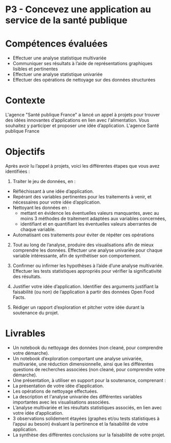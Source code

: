 # P3 - Concevez une application au service de la santé publique

# Compétences évaluées

- Effectuer une analyse statistique multivariée
- Communiquer ses résultats à l’aide de représentations graphiques lisibles et pertinentes
- Effectuer une analyse statistique univariée
- Effectuer des opérations de nettoyage sur des données structurées

# Contexte
L'agence "Santé publique France" a lancé un appel à projets pour trouver des idées innovantes d’applications en lien avec l'alimentation. Vous souhaitez y participer et proposer une idée d’application.
L'agence Santé publique France

# Objectifs
Après avoir lu l’appel à projets, voici les différentes étapes que vous avez identifiées :  
1) Traiter le jeu de données, en :  
- Réfléchissant à une idée d’application.
- Repérant des variables pertinentes pour les traitements à venir, et nécessaires pour votre idée d’application.
- Nettoyant les données en :
  - mettant en évidence les éventuelles valeurs manquantes, avec au moins 3 méthodes de traitement adaptées aux variables concernées,
  - identifiant et en quantifiant les éventuelles valeurs aberrantes de chaque variable.
- Automatisant ces traitements pour éviter de répéter ces opérations

2) Tout au long de l’analyse, produire des visualisations afin de mieux comprendre les données. Effectuer une analyse univariée pour chaque variable intéressante, afin de synthétiser son comportement.    

3) Confirmer ou infirmer les hypothèses à l’aide d’une analyse multivariée. Effectuer les tests statistiques appropriés pour vérifier la significativité des résultats.  

4) Justifier votre idée d’application. Identifier des arguments justifiant la faisabilité (ou non) de l’application à partir des données Open Food Facts.  

5) Rédiger un rapport d’exploration et pitcher votre idée durant la soutenance du projet.  

# Livrables
- Un notebook du nettoyage des données (non cleané, pour comprendre votre démarche). 
- Un notebook d’exploration comportant une analyse univariée, multivariée, une réduction dimensionnelle, ainsi que les différentes questions de recherches associées (non cleané, pour comprendre votre démarche).
- Une présentation, à utiliser en support pour la soutenance, comprenant :
 - La présentation de votre idée d’application.
 - Les opérations de nettoyage effectuées.
 - La description et l'analyse univariée des différentes variables importantes avec les visualisations associées.
 - L’analyse multivariée et les résultats statistiques associés, en lien avec votre idée d’application.
 - 3 observations solidement étayées (graphes et/ou tests statistiques à l’appui au besoin) évaluant la pertinence et la faisabilité de votre application.
 - La synthèse des différentes conclusions sur la faisabilité de votre projet.
